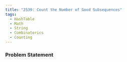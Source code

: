 ```yaml
---
title: "2539: Count the Number of Good Subsequences"
tags:
  - HashTable
  - Math
  - String
  - Combinatorics
  - Counting
---
```

### Problem Statement

